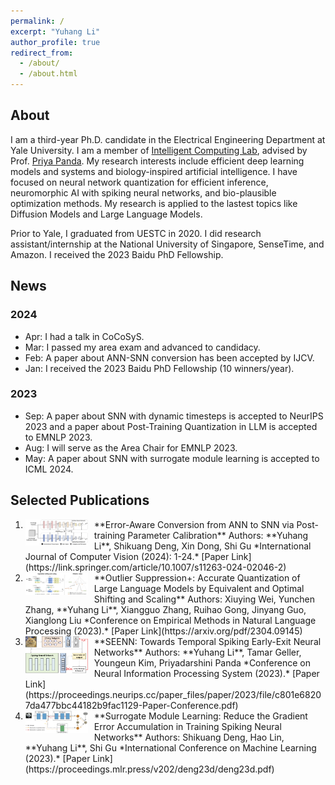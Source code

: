 ```yaml
---
permalink: /
excerpt: "Yuhang Li"
author_profile: true
redirect_from: 
  - /about/
  - /about.html
---
```


## About

I am a third-year Ph.D. candidate in the Electrical Engineering Department at Yale University. I am a member of [Intelligent Computing Lab](https://intelligentcomputinglab.yale.edu), advised by Prof. [Priya Panda](https://scholar.google.com/citations?user=qA5WsYUAAAAJ). 
My research interests include efficient deep learning models and systems and biology-inspired artificial intelligence. 
I have focused on neural network quantization for efficient inference, neuromorphic AI with spiking neural networks, and bio-plausible optimization methods. My research is applied to the lastest topics like Diffusion Models and Large Language Models. 

Prior to Yale, I graduated from UESTC in 2020. I did research assistant/internship at the National University of Singapore, SenseTime, and Amazon. I received the 2023 Baidu PhD Fellowship. 


## News

### 2024

- Apr:  I had a talk in CoCoSyS.
- Mar:  I passed my area exam and advanced to candidacy. 
- Feb:  A paper about ANN-SNN conversion has been accepted by IJCV. 
- Jan:  I received the 2023 Baidu PhD Fellowship (10 winners/year). 

### 2023

- Sep:  A paper about SNN with dynamic timesteps is accepted to NeurIPS 2023 and a paper about Post-Training Quantization in LLM is accepted to EMNLP 2023. 
- Aug:  I will serve as the Area Chair for EMNLP 2023. 
- May:  A paper about SNN with surrogate module learning is accepted to ICML 2024. 

## Selected Publications

1. <img src="../images/ijcv24.png" alt="Thumbnail" width="100" align="left" style="margin-right: 10px;">
   **Error-Aware Conversion from ANN to SNN via Post-training Parameter Calibration**  
   Authors: **Yuhang Li**, Shikuang Deng, Xin Dong, Shi Gu 
   *International Journal of Computer Vision (2024): 1-24.*  
   [Paper Link](https://link.springer.com/article/10.1007/s11263-024-02046-2)  
   <br clear="left"/>

2. <img src="../images/emnlp23.png" alt="Thumbnail" width="100" align="left" style="margin-right: 10px;">
   **Outlier Suppression+: Accurate Quantization of Large Language Models by Equivalent and Optimal Shifting and Scaling**  
   Authors: Xiuying Wei, Yunchen Zhang, **Yuhang Li**, Xiangguo Zhang, Ruihao Gong, Jinyang Guo, Xianglong Liu
   *Conference on Empirical Methods in Natural Language Processing (2023).*  
   [Paper Link](https://arxiv.org/pdf/2304.09145)  
   <br clear="left"/>

3. <img src="../images/nips23.png" alt="Thumbnail" width="100" align="left" style="margin-right: 10px;">
   **SEENN: Towards Temporal Spiking Early-Exit Neural Networks**  
   Authors: **Yuhang Li**, Tamar Geller, Youngeun Kim, Priyadarshini Panda
   *Conference on Neural Information Processing System (2023).*  
   [Paper Link](https://proceedings.neurips.cc/paper_files/paper/2023/file/c801e68207da477bbc44182b9fac1129-Paper-Conference.pdf)  
   <br clear="left"/>

4. <img src="../images/icml23.png" alt="Thumbnail" width="100" align="left" style="margin-right: 10px;">
   **Surrogate Module Learning: Reduce the Gradient Error Accumulation in Training Spiking Neural Networks**  
   Authors: Shikuang Deng, Hao Lin, **Yuhang Li**, Shi Gu
   *International Conference on Machine Learning (2023).*  
   [Paper Link](https://proceedings.mlr.press/v202/deng23d/deng23d.pdf)  
   <br clear="left"/>

